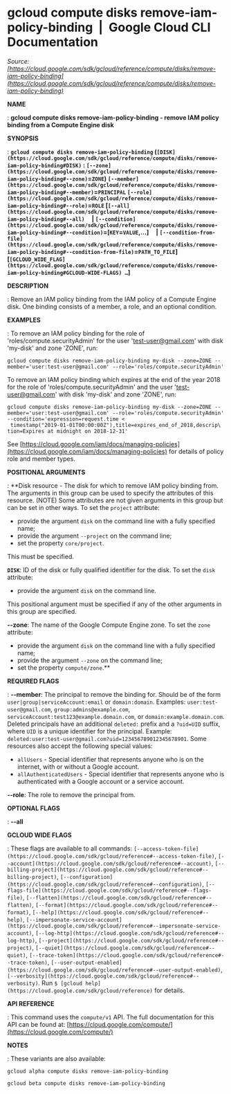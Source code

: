 # gcloud compute disks remove-iam-policy-binding  |  Google Cloud CLI Documentation

*Source: [https://cloud.google.com/sdk/gcloud/reference/compute/disks/remove-iam-policy-binding](https://cloud.google.com/sdk/gcloud/reference/compute/disks/remove-iam-policy-binding)*

**NAME**

: **gcloud compute disks remove-iam-policy-binding - remove IAM policy binding from a Compute Engine disk**

**SYNOPSIS**

: **`gcloud compute disks remove-iam-policy-binding` (`[DISK](https://cloud.google.com/sdk/gcloud/reference/compute/disks/remove-iam-policy-binding#DISK)` : `[--zone](https://cloud.google.com/sdk/gcloud/reference/compute/disks/remove-iam-policy-binding#--zone)`=`ZONE`) `[--member](https://cloud.google.com/sdk/gcloud/reference/compute/disks/remove-iam-policy-binding#--member)`=`PRINCIPAL` `[--role](https://cloud.google.com/sdk/gcloud/reference/compute/disks/remove-iam-policy-binding#--role)`=`ROLE` [`[--all](https://cloud.google.com/sdk/gcloud/reference/compute/disks/remove-iam-policy-binding#--all)`     | `[--condition](https://cloud.google.com/sdk/gcloud/reference/compute/disks/remove-iam-policy-binding#--condition)`=[`KEY`=`VALUE`,…]     | `[--condition-from-file](https://cloud.google.com/sdk/gcloud/reference/compute/disks/remove-iam-policy-binding#--condition-from-file)`=`PATH_TO_FILE`] [`[GCLOUD_WIDE_FLAG](https://cloud.google.com/sdk/gcloud/reference/compute/disks/remove-iam-policy-binding#GCLOUD-WIDE-FLAGS) …`]**

**DESCRIPTION**

: Remove an IAM policy binding from the IAM policy of a Compute Engine disk. One
binding consists of a member, a role, and an optional condition.

**EXAMPLES**

: To remove an IAM policy binding for the role of 'roles/compute.securityAdmin'
for the user 'test-user@gmail.com' with disk 'my-disk' and zone 'ZONE', run:

```
gcloud compute disks remove-iam-policy-binding my-disk --zone=ZONE --member='user:test-user@gmail.com' --role='roles/compute.securityAdmin'
```

To remove an IAM policy binding which expires at the end of the year 2018 for
the role of 'roles/compute.securityAdmin' and the user 'test-user@gmail.com'
with disk 'my-disk' and zone 'ZONE', run:

```
gcloud compute disks remove-iam-policy-binding my-disk --zone=ZONE --member='user:test-user@gmail.com' --role='roles/compute.securityAdmin' --condition='expression=request.time <
 timestamp("2019-01-01T00:00:00Z"),title=expires_end_of_2018,descrip\
tion=Expires at midnight on 2018-12-31'
```

See [https://cloud.google.com/iam/docs/managing-policies](https://cloud.google.com/iam/docs/managing-policies)
for details of policy role and member types.

**POSITIONAL ARGUMENTS**

: **Disk resource - The disk for which to remove IAM policy binding from. The
arguments in this group can be used to specify the attributes of this resource.
(NOTE) Some attributes are not given arguments in this group but can be set in
other ways.
To set the `project` attribute:

- provide the argument `disk` on the command line with a fully
specified name;
- provide the argument `--project` on the command line;
- set the property `core/project`.

This must be specified.

**`DISK`**:
ID of the disk or fully qualified identifier for the disk.
To set the `disk` attribute:

- provide the argument `disk` on the command line.

This positional argument must be specified if any of the other arguments in this
group are specified.

**--zone**:
The name of the Google Compute Engine zone.
To set the `zone` attribute:

- provide the argument `disk` on the command line with a fully
specified name;
- provide the argument `--zone` on the command line;
- set the property `compute/zone`.**

**REQUIRED FLAGS**

: **--member**:
The principal to remove the binding for. Should be of the form
`user|group|serviceAccount:email` or `domain:domain`.
Examples: `user:test-user@gmail.com`,
`group:admins@example.com`,
`serviceAccount:test123@example.domain.com`, or
`domain:example.domain.com`.
Deleted principals have an additional `deleted:` prefix and a
`?uid=UID` suffix, where ``UID`` is
a unique identifier for the principal. Example:
`deleted:user:test-user@gmail.com?uid=123456789012345678901`.
Some resources also accept the following special values:

- `allUsers` - Special identifier that represents anyone who is on the
internet, with or without a Google account.
- `allAuthenticatedUsers` - Special identifier that represents anyone
who is authenticated with a Google account or a service account.

**--role**:
The role to remove the principal from.

**OPTIONAL FLAGS**

: **--all**

**GCLOUD WIDE FLAGS**

: These flags are available to all commands: `[--access-token-file](https://cloud.google.com/sdk/gcloud/reference#--access-token-file)`,
`[--account](https://cloud.google.com/sdk/gcloud/reference#--account)`, `[--billing-project](https://cloud.google.com/sdk/gcloud/reference#--billing-project)`,
`[--configuration](https://cloud.google.com/sdk/gcloud/reference#--configuration)`,
`[--flags-file](https://cloud.google.com/sdk/gcloud/reference#--flags-file)`,
`[--flatten](https://cloud.google.com/sdk/gcloud/reference#--flatten)`, `[--format](https://cloud.google.com/sdk/gcloud/reference#--format)`, `[--help](https://cloud.google.com/sdk/gcloud/reference#--help)`, `[--impersonate-service-account](https://cloud.google.com/sdk/gcloud/reference#--impersonate-service-account)`,
`[--log-http](https://cloud.google.com/sdk/gcloud/reference#--log-http)`,
`[--project](https://cloud.google.com/sdk/gcloud/reference#--project)`, `[--quiet](https://cloud.google.com/sdk/gcloud/reference#--quiet)`, `[--trace-token](https://cloud.google.com/sdk/gcloud/reference#--trace-token)`, `[--user-output-enabled](https://cloud.google.com/sdk/gcloud/reference#--user-output-enabled)`,
`[--verbosity](https://cloud.google.com/sdk/gcloud/reference#--verbosity)`.
Run `$ [gcloud help](https://cloud.google.com/sdk/gcloud/reference)` for details.

**API REFERENCE**

: This command uses the `compute/v1` API. The full documentation for
this API can be found at: [https://cloud.google.com/compute/](https://cloud.google.com/compute/)

**NOTES**

: These variants are also available:

```
gcloud alpha compute disks remove-iam-policy-binding
```

```
gcloud beta compute disks remove-iam-policy-binding
```